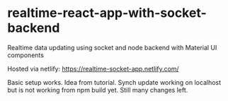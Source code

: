 # realtime-react-app-with-socket-backend
Realtime data updating using socket and node backend with Material UI components


Hosted via netlify: https://realtime-socket-app.netlify.com/

Basic setup works. Idea from tutorial. Synch update working on localhost but is not working from npm build yet. Still many changes left. 
